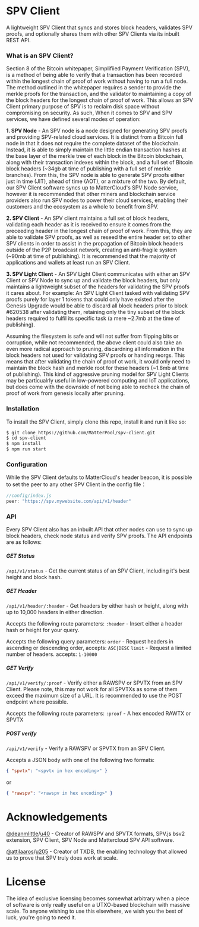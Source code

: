 # SPV Client
A lightweight SPV Client that syncs and stores block headers, validates SPV proofs, and optionally shares them with other SPV Clients via its inbuilt REST API.

### What is an SPV Client?
Section 8 of the Bitcoin whitepaper, Simplifiied Payment Verification (SPV), is a method of being able to verify that a transaction has been recorded within the longest chain of proof of work without having to run a full node. The method outlined in the whitepaper requires a sender to provide the merkle proofs for the transaction, and the validator to maintaining a copy of the block headers for the longest chain of proof of work. This allows an SPV Client primary purpose of SPV is to reclaim disk space without compromising on security. As such, When it comes to SPV and SPV services, we have defined several modes of operation:

__1. SPV Node__ - An SPV node is a node designed for generating SPV proofs and providing SPV-related cloud services. It is distinct from a Bitcoin full node in that it does not require the complete dataset of the blockchain. Instead, it is able to simply maintain the little endian transaction hashes at the base layer of the merkle tree of each block in the Bitcoin blockchain, along with their transaction indexes within the block, and a full set of Bitcoin block headers (~34gb at time of publishing with a full set of merkle branches). From this, the SPV node is able to generate SPV proofs either just in time (JIT), ahead of time (AOT), or a mixture of the two. By default, our SPV Client software syncs up to MatterCloud's SPV Node service, however it is recommended that other miners and blockchain service providers also run SPV nodes to power their cloud services, enabling their customers and the ecosystem as a whole to benefit from SPV.

__2. SPV Client__ - An SPV client maintains a full set of block headers, validating each header as it is received to ensure it comes from the preceeding header in the longest chain of proof of work. From this, they are able to validate SPV proofs, as well as reseed the entire header set to other SPV clients in order to assist in the propagation of Bitcoin block headers outside of the P2P broadcast network, creating an anti-fragile system (~90mb at time of publishing). It is recommended that the majority of applications and wallets at least run an SPV Client.

__3. SPV Light Client__ - An SPV Light Client communicates with either an SPV Client or SPV Node to sync up and validate the block headers, but only maintains a lightweight subset of the headers for validating the SPV proofs it cares about. For example: An SPV Light Client tasked with validating SPV proofs purely for layer 1 tokens that could only have existed after the Genesis Upgrade would be able to discard all block headers prior to block #620538 after validating them, retaining only the tiny subset of the block headers required to fulfil its specific task (a mere ~2.7mb at the time of publishing).

Assuming the filesystem is safe and will not suffer from flipping bits or corruption, while not recommended, the above client could also take an even more radical approach to pruning, discardning all information in the block headers not used for validating SPV proofs or handing reorgs. This means that after validating the chain of proof ot work, it would only need to maintain the block hash and merkle root for these headers  (~1.8mb at time of publishing). This kind of aggressive pruning model for SPV Light Clients may be particualrly useful in low-powered computing and IoT applications, but does come with the downside of not being able to recheck the chain of proof of work from genesis locally after pruning.

### Installation
To install the SPV Client, simply clone this repo, install it and run it like so:

```sh
$ git clone https://github.com/MatterPool/spv-client.git
$ cd spv-client
$ npm install
$ npm run start
```

### Configuration
While the SPV Client defaults to MatterCloud's header beacon, it is possible to set the peer to any other SPV Client in the config file：
```js
//config/index.js
peer: "https://spv.mywebsite.com/api/v1/header"
```

### API

Every SPV Client also has an inbuilt API that other nodes can use to sync up block headers, check node status and verify SPV proofs. The API endpoints are as follows:

##### GET Status

`/api/v1/status` - Get the current status of an SPV Client, including it's best height and block hash.

##### GET Header

`/api/v1/header/:header` - Get headers by either hash or height, along with up to 10,000 headers in either direction. 

Accepts the following route parameters:
`:header` - Insert either a header hash or height for your query.

Accepts the following query parameters:
`order` - Request headers in ascending or descending order, accepts: `ASC|DESC`
`limit` - Request a limited number of headers. accepts: `1-10000`

##### GET Verify

`/api/v1/verify/:proof` - Verify either a RAWSPV or SPVTX from an SPV Client. Please note, this may not work for all SPVTXs as some of them exceed the maximum size of a URL. It is recommended to use the POST endpoint where possible.

Accepts the following route parameters:
`:proof` - A hex encoded RAWTX or SPVTX

##### POST verify
`/api/v1/verify` - Verify a RAWSPV or SPVTX from an SPV Client.

Accepts a JSON body with one of the following two formats:

```json
{ "spvtx": "<spvtx in hex encoding>" }
```
or
```json
{ "rawspv": "<rawspv in hex encoding>" }
```



# Acknowledgements
[@deanmlittle](https://twitter.com/deanmlittle)/[u40](https://twetch.app/u/40) - Creator of RAWSPV and SPVTX formats, SPV.js bsv2 extension, SPV Client, SPV Node and Mattercloud SPV API software.

[@attilaaros](https://twitter.com/AttilaAros)/[u205](https://twetch.app/u/205) - Creator of TXDB, the enabling technology that allowed us to prove that SPV truly does work at scale.

# License
The idea of exclusive licensing becomes somewhat arbitrary when a piece of software is only really useful on a UTXO-based blockchain with massive scale. To anyone wishing to use this elsewhere, we wish you the best of luck, you're going to need it.
